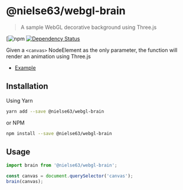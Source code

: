 
# @nielse63/webgl-brain
> A sample WebGL decorative background using Three.js

[![npm](https://img.shields.io/npm/v/@nielse63/webgl-brain.svg?maxAge=2592000)
[![Dependency Status](https://david-dm.org/nielse63/WebGL-Decorative-Backgrounds.svg?path=packages/webgl-brain)](https://david-dm.org/nielse63/WebGL-Decorative-Backgrounds?path=packages/webgl-brain)

Given a `<canvas>` NodeElement as the only parameter, the function will render an animation using Three.js

* [Example](https://nielse63.github.io/WebGL-Decorative-Backgrounds/brain.html)

## Installation

Using Yarn
```bash
yarn add --save @nielse63/webgl-brain
```

or NPM
```bash
npm install --save @nielse63/webgl-brain
```

## Usage

```js
import brain from '@nielse63/webgl-brain';

const canvas = document.querySelector('canvas');
brain(canvas);
```
